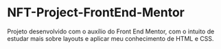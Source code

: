 # NFT-Project-FrontEnd-Mentor
Projeto desenvolvido com o auxílio do Front End Mentor, com o intuito de estudar mais sobre layouts e aplicar meu conhecimento de HTML e CSS.

